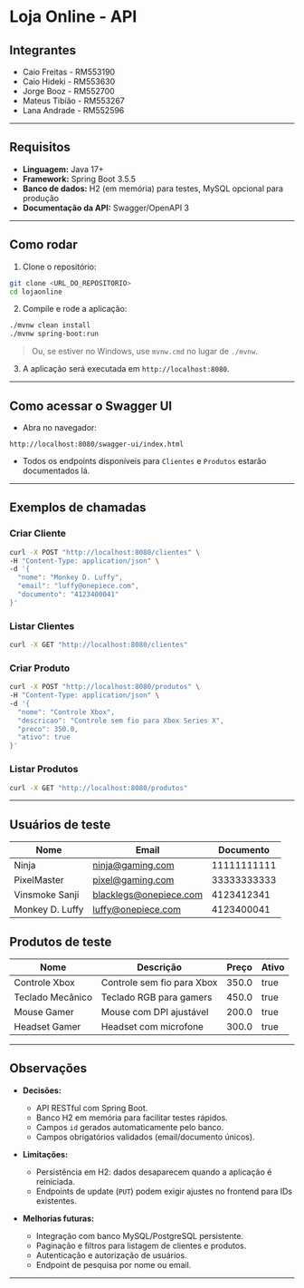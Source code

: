 # Loja Online - API

## Integrantes
- Caio Freitas - RM553190
- Caio Hideki - RM553630
- Jorge Booz - RM552700
- Mateus Tibíão - RM553267
- Lana Andrade - RM552596

---

## Requisitos
- **Linguagem:** Java 17+
- **Framework:** Spring Boot 3.5.5
- **Banco de dados:** H2 (em memória) para testes, MySQL opcional para produção
- **Documentação da API:** Swagger/OpenAPI 3

---

## Como rodar
1. Clone o repositório:
```bash
git clone <URL_DO_REPOSITORIO>
cd lojaonline
```
2. Compile e rode a aplicação:
```bash
./mvnw clean install
./mvnw spring-boot:run
```
> Ou, se estiver no Windows, use `mvnw.cmd` no lugar de `./mvnw`.

3. A aplicação será executada em `http://localhost:8080`.

---

## Como acessar o Swagger UI
- Abra no navegador:
```
http://localhost:8080/swagger-ui/index.html
```
- Todos os endpoints disponíveis para `Clientes` e `Produtos` estarão documentados lá.

---

## Exemplos de chamadas

### Criar Cliente
```bash
curl -X POST "http://localhost:8080/clientes" \
-H "Content-Type: application/json" \
-d '{
  "nome": "Monkey D. Luffy",
  "email": "luffy@onepiece.com",
  "documento": "4123400041"
}'
```

### Listar Clientes
```bash
curl -X GET "http://localhost:8080/clientes"
```

### Criar Produto
```bash
curl -X POST "http://localhost:8080/produtos" \
-H "Content-Type: application/json" \
-d '{
  "nome": "Controle Xbox",
  "descricao": "Controle sem fio para Xbox Series X",
  "preco": 350.0,
  "ativo": true
}'
```

### Listar Produtos
```bash
curl -X GET "http://localhost:8080/produtos"
```

---

## Usuários de teste
| Nome               | Email                    | Documento       |
|-------------------|-------------------------|----------------|
| Ninja             | ninja@gaming.com         | 11111111111    |
| PixelMaster       | pixel@gaming.com         | 33333333333    |
| Vinsmoke Sanji    | blacklegs@onepiece.com   | 4123412341     |
| Monkey D. Luffy   | luffy@onepiece.com       | 4123400041     |

## Produtos de teste
| Nome               | Descrição                        | Preço | Ativo |
|-------------------|---------------------------------|-------|-------|
| Controle Xbox      | Controle sem fio para Xbox       | 350.0 | true  |
| Teclado Mecânico   | Teclado RGB para gamers          | 450.0 | true  |
| Mouse Gamer        | Mouse com DPI ajustável          | 200.0 | true  |
| Headset Gamer      | Headset com microfone            | 300.0 | true  |

---

## Observações
- **Decisões:**
    - API RESTful com Spring Boot.
    - Banco H2 em memória para facilitar testes rápidos.
    - Campos `id` gerados automaticamente pelo banco.
    - Campos obrigatórios validados (email/documento únicos).

- **Limitações:**
    - Persistência em H2: dados desaparecem quando a aplicação é reiniciada.
    - Endpoints de update (`PUT`) podem exigir ajustes no frontend para IDs existentes.

- **Melhorias futuras:**
    - Integração com banco MySQL/PostgreSQL persistente.
    - Paginação e filtros para listagem de clientes e produtos.
    - Autenticação e autorização de usuários.
    - Endpoint de pesquisa por nome ou email.

---